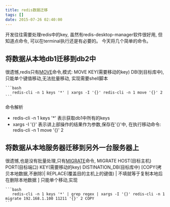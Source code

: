 ```yaml
---
title: redis数据迁移
tags: []
date: 2015-07-26 02:40:00
---
```


开发往往需要处理redis中的key, 虽然有redis-desktop-manager软件很好用, 但知道点命令, 可以在terminal执行还是有必要的。
今天将几个简单的命令。

<!-- more -->

## 将数据从本地db1迁移到db2中 ##

很遗憾,redis只有[MOVE](http://redis.io/commands/move)命令,模式: MOVE KEY(需要移动的key) DB(到目标库中),只能单个键值移动,无法批量移动, 实现需要shell脚本

    ```bash
       redis-cli -n 1 keys '*' | xargs -I '{}' redis-cli -n 1 move '{}' 2
    ```

命令解析

   * redis-cli -n 1 keys '\*' 表示获取db1中所有的keys
   * xargs -I '{}' 表示讲上部操作的结果作为参数,保存在'{}'中, 在执行移动命令: redis-cli -n 1 move '{}' 2 

## 将数据从本地服务器迁移到另外一台服务器上 ##

很遗憾,也是没有批量处理,只有[MIGRATE](http://redis.io/commands/migrate)命令, MIGRATE HOST(目标主机) PORT(目标端口) KEY(需要移动的key) DISTINATION_DB(目标库中) [COPY(拷贝本地数据,不删除)| REPLACE(覆盖目的主机上的键值) | 不填就等于复制本地后在删除本地数据 ] 只能单个移动,实现

    ```bash
       redis-cli -n 1 keys '*' | grep regex | xargs -I '{}' redis-cli -n 1 migrate 192.168.1.100 11211 '{}' 2 COPY
    ```
